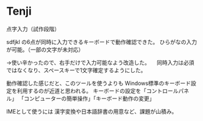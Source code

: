 Tenji
=====

点字入力（試作段階）

sdfjkl の6点が同時に入力できるキーボードで動作確認できた。
ひらがなの入力が可能。（一部の文字が未対応）

→使い辛かったので、右手だけで入力可能なよう改造した。
　同時入力は必須ではなくなり、スペースキーで1文字確定するようにした。

動作確認した感じだと、このツールを使うよりも
Windows標準のキーボード設定を利用するのが近道と思われる。
キーボードの設定を「コントロールパネル」
「コンピューターの簡単操作」「キーボード動作の変更」

IMEとして使うには
漢字変換や日本語辞書の用意など、課題が山積み。
